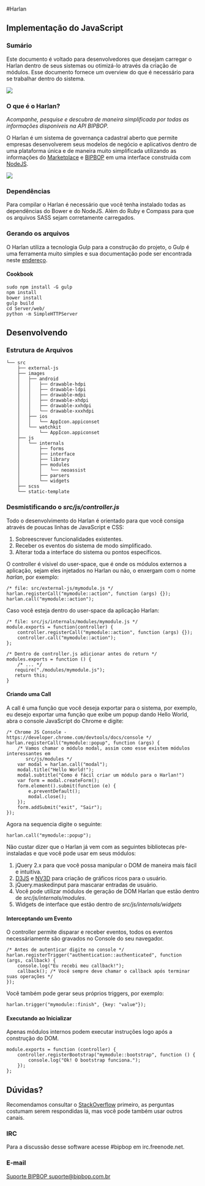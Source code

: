#Harlan
## Implementação do JavaScript

### Sumário

Este documento é voltado para desenvolvedores que desejam carregar o Harlan dentro de seus sistemas ou otimizá-lo através da criação de módulos. Esse documento fornece um overview do que é necessário para se trabalhar dentro do sistema.

![](http://harlan.bipbop.com.br/images/bipbop-logo-460.png) 

### O que é o Harlan?

_Acompanhe, pesquise e descubra de maneira simplificada por todas as informações disponíveis na API BIPBOP._

O Harlan é um sistema de governança cadastral aberto que permite empresas desenvolverem seus modelos de negócio e aplicativos dentro de uma plataforma única e de maneira muito simplificada utilizando as informações do [Marketplace](http://marketplace.bipbop.com.br/) e [BIPBOP](http://api.bipbop.com.br/) em uma interface construída com [NodeJS](https://nodejs.org/).

![](https://nodejs.org/images/logos/nodejs-green.png)

### Dependências

Para compilar o Harlan é necessário que você tenha instalado todas as dependências do Bower e do NodeJS. Além do Ruby e Compass para que os arquivos SASS sejam corretamente carregados.

### Gerando os arquivos

O Harlan utiliza a tecnologia Gulp para a construção do projeto, o Gulp é uma ferramenta muito simples e sua documentação pode ser encontrada neste [endereço](http://gulpjs.com/). 

#### Cookbook

    sudo npm install -G gulp
    npm install
    bower install
    gulp build
    cd Server/web/
    python -m SimpleHTTPServer

## Desenvolvendo

### Estrutura de Arquivos

	└── src
	    ├── external-js
	    ├── images
	    │   ├── android
	    │   │   ├── drawable-hdpi
	    │   │   ├── drawable-ldpi
	    │   │   ├── drawable-mdpi
	    │   │   ├── drawable-xhdpi
	    │   │   ├── drawable-xxhdpi
	    │   │   └── drawable-xxxhdpi
	    │   ├── ios
	    │   │   └── AppIcon.appiconset
	    │   └── watchkit
	    │       └── AppIcon.appiconset
	    ├── js
	    │   └── internals
	    │       ├── forms
	    │       ├── interface
	    │       ├── library
	    │       ├── modules
	    │       │   └── neoassist
	    │       ├── parsers
	    │       └── widgets
	    ├── scss
	    └── static-template

### Desmistificando o _src/js/controller.js_

Todo o desenvolvimento do Harlan é orientado para que você consiga através de poucas linhas de JavaScript e CSS:

1. Sobreescrever funcionalidades existentes.
2. Receber os eventos do sistema de modo simplificado.
3. Alterar toda a interface do sistema ou pontos específicos.

O controller é vísivel do user-space, que é onde os módulos externos a aplicação, sejam eles injetados no Harlan ou não, o enxergam com o nome _harlan_, por exemplo:

    /* file: src/external-js/mymodule.js */
    harlan.registerCall("mymodule::action", function (args) {});
    harlan.call("mymodule::action");

Caso você esteja dentro do user-space da aplicação Harlan:

    /* file: src/js/internals/modules/mymodule.js */
    module.exports = function(controller) {
        controller.registerCall("mymodule::action", function (args) {});
        controller.call("mymodule::action");
    };
    
    /* Dentro de controller.js adicionar antes do return */
    modules.exports = function () {
        /* ... */
       require("./modules/mymodule.js");
       return this;
    }
    
#### Criando uma Call

A call é uma função que você deseja exportar para o sistema, por exemplo, eu desejo exportar uma função que exibe um popup dando Hello World, abra o console JavaScript do Chrome e digite:

    /* Chrome JS Console - https://developer.chrome.com/devtools/docs/console */
    harlan.registerCall("mymodule::popup", function (args) {
        /* Vamos chamar o módulo modal, assim como esse existem módulos interessantes em
           src/js/modules */
        var modal = harlan.call("modal");
        modal.title("Hello World!");
        modal.subtitle("Como é fácil criar um módulo para o Harlan!")
        var form = modal.createForm();
        form.element().submit(function (e) {
            e.preventDefault();
            modal.close();
        });
        form.addSubmit("exit", "Sair");
    });

Agora na sequencia digite o seguinte:

    harlan.call("mymodule::popup");

Não custar dizer que o Harlan já vem com as seguintes bibliotecas pŕe-instaladas e que você pode usar em seus módulos:

1. jQuery 2.x para que você possa manipular o DOM de maneira mais fácil e intuitiva.
2. [D3JS](http://d3js.org/) e [NV3D](http://nvd3.org/) para criação de gráficos ricos para o usuário.
3. jQuery.maskedinput para mascarar entradas de usuário.
4. Você pode utilizar módulos de geração de DOM Harlan que estão dentro de _src/js/internals/modules_.
5. Widgets de interface que estão dentro de _src/js/internals/widgets_

#### Interceptando um Evento

O controller permite disparar e receber eventos, todos os eventos necessáriamente são gravados no Console do seu navegador.

    /* Antes de autenticar digite no console */
    harlan.registerTrigger("authentication::authenticated", function (args, callback) {
        console.log("Eu recebi meu callback!");
        callback(); /* Você sempre deve chamar o callback após terminar suas operações */
    });

Você também pode gerar seus próprios triggers, por exemplo:

    harlan.trigger("mymodule::finish", {key: "value"});

#### Executando ao Inicializar

Apenas módulos internos podem executar instruções logo após a construção do DOM.

    module.exports = function (controller) {
        controller.registerBootstrap("mymodule::bootstrap", function () {
            console.log("Ok! O bootstrap funciona.");
        });
    };

## Dúvidas?

Recomendamos consultar o [StackOverflow](http://stackoverflow.com/) primeiro, as perguntas costumam serem respondidas lá, mas você pode também usar outros canais.

### IRC

Para a discussão desse software acesse  #bipbop em irc.freenode.net.

### E-mail

[Suporte BIPBOP <suporte@bipbop.com.br>](mailto:suporte@bipbop.com.br) 
